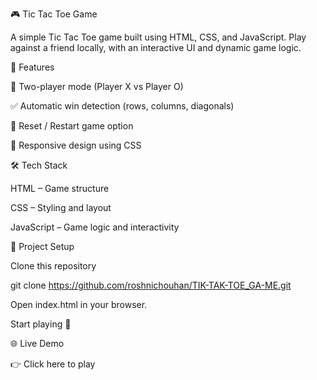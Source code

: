 🎮 Tic Tac Toe Game

A simple Tic Tac Toe game built using HTML, CSS, and JavaScript.
Play against a friend locally, with an interactive UI and dynamic game logic.

🚀 Features

🎲 Two-player mode (Player X vs Player O)

✅ Automatic win detection (rows, columns, diagonals)

🔄 Reset / Restart game option

🎨 Responsive design using CSS

🛠️ Tech Stack

HTML – Game structure

CSS – Styling and layout

JavaScript – Game logic and interactivity

📂 Project Setup

Clone this repository

git clone https://github.com/roshnichouhan/TIK-TAK-TOE_GA-ME.git


Open 
index.html in your browser.

Start playing 🎉


🌐 Live Demo

👉 Click here to play
